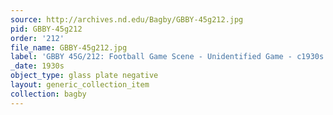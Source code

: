 ```yaml
---
source: http://archives.nd.edu/Bagby/GBBY-45g212.jpg
pid: GBBY-45g212
order: '212'
file_name: GBBY-45g212.jpg
label: 'GBBY 45G/212: Football Game Scene - Unidentified Game - c1930s'
_date: 1930s
object_type: glass plate negative
layout: generic_collection_item
collection: bagby
---
```

